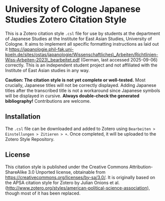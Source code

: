 # University of Cologne Japanese Studies Zotero Citation Style

This is a Zotero citation style `.csl` file for use by students at the department of Japanese Studies at the Institute for East Asian Studies, University of Cologne. It aims to implement all specific formatting instructions as laid out it https://japanologie.phil-fak.uni-koeln.de/sites/ostas/japanologie/Wissenschaftliches\_Arbeiten/Richtlinien-Wiss-Arbeiten-2023\_bearbeitet.pdf (German, last accessed 2025-09-06) correctly. This is an independent student project and not affiliated with the Institute of East Asian studies in any way.

**Caution: The citation style is not yet complete or well-tested.** Most crucially, Japanese titles will not be correctly displayed. Adding Japanese titles after the transcribed title is not a workaround since Japanese symbols will be displayed in cursive. **Always double-check the generated bibliography!** Contributions are welcome.

## Installation

The `.csl` file can be downloaded and added to Zotero using `Bearbeiten > Einstellungen > Zitieren > +`. Once completed, it will be uploaded to the Zotero Style Repository. 

## License
This citation style is published under the Creative Commons Attribution-ShareAlike 3.0 Unported license, obtainable from https://creativecommons.org/licenses/by-sa/3.0/. It is originally based on the APSA citation style for Zotero by Julian Onions et al. (http://www.zotero.org/styles/american-political-science-association), though most of it has been replaced.
